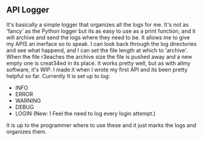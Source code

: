 ## API Logger

It's basically a simple logger that organizes all the logs for me. It's not as 'fancy' as the Python logger but its as easy to use as a print function, and it will archive and send the logs where they need to be. It allows me to give my APIS an inerface so to speak. I can look back through the log directories and see what happend, and I can set the file length at which to 'archive'. When the file r3eaches the archive size the file is pushed away and a new empty one is creat34ed in its place. It works pretty well, but as with allmy software, it's  WIP. I made it when I wrote my first API and its been pretty helpful so far. Currently It is set up to log:

- INFO
- ERROR
- WARNING
- DEBUG
- LOGIN (New: I Feel the need to log every login attempt.)

It is up to the programmer where to use these and it just marks the logs and organizes them. 